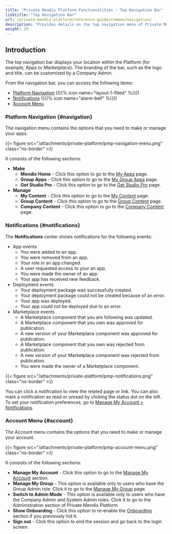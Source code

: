 ```yaml
---
title: "Private Mendix Platform Functionalities - Top Navigation Bar"
linktitle: "Top Navigation Bar"
url: /private-mendix-platform/reference-guide/common/navigation/
description: "Provides details on the top navigation menu of Private Mendix Platform."
weight: 20
---
```


## Introduction

The top navigation bar displays your location within the Platform (for example, *Apps* or *Marketplace*). The branding of the bar, such as the logo and title, can be customized by a Company Admin.

From the navigation bar, you can access the following items:

* [Platform Navigation](#navigation) (({{% icon name="layout-1-filled" %}}))
* [Notifications](#notifications) (({{% icon name="alarm-bell" %}}))
* [Account Menu](#account)

### Platform Navigation {#navigation}

The navigation menu contains the options that you need to make or manage your apps.

{{< figure src="/attachments/private-platform/pmp-navigation-menu.png" class="no-border" >}}

It consists of the following sections:

* **Make**
    * **Mendix Home** - Click this option to go to the [My Apps](/private-mendix-platform/reference-guide/common/my-apps/) page.
    * **Group Apps** - Click this option to go to the [My Group Apps](/private-mendix-platform/reference-guide/common/group-apps/) page.
    * **Get Studio Pro** - Click this option to go to the [Get Studio Pro](/private-mendix-platform/reference-guide/common/get-studio/) page.
* **Manage**
    * **My Content** - Click this option to go to the [My Content](/private-mendix-platform/reference-guide/common/my-content/) page.
    * **Group Content** - Click this option to go to the [Group Content](/private-mendix-platform/reference-guide/common/group-content/) page.
    * **Company Content** - Click this option to go to the [Company Content](/private-mendix-platform/reference-guide/common/company-content/) page.

### Notifications {#notifications}

The **Notifications** center shows notifications for the following events:

* App events
    * You were added to an app.
    * You were removed from an app.
    * Your role in an app changed.
    * A user requested access to your an app.
    * You were made the owner of an app.
    * Your app has received new feedback.
* Deployment events
    * Your deployment package was successfully created.
    * Your deployment package could not be created because of an error.
    * Your app was deployed.
    * Your app could not be deployed due to an error.
* Marketplace events
    * A Marketplace component that you are following was updated.
    * A Marketplace component that you own was approved for publication.
    * A new version of your Marketplace component was approved for publication.
    * A Marketplace component that you own was rejected from publication.
    * A new version of your Marketplace component was rejected from publication.
    * You were made the owner of a Marketplace component.

{{< figure src="/attachments/private-platform/pmp-notifications.png" class="no-border" >}}

You can click a notification to view the related page or link. You can also mark a notification as read or unread by clicking the status dot on the left. To set your notification preferences, go to [Manage My Account > Notifications](/private-mendix-platform/reference-guide/common/account/#manage-notifications).

### Account Menu {#account}

The Account menu contains the options that you need to make or manage your account.

{{< figure src="/attachments/private-platform/pmp-account-menu.png" class="no-border" >}}

It consists of the following sections:

* **Manage My Account** - Click this option to go to the [Manage My Account](/private-mendix-platform/reference-guide/common/account/) section.
* **Manage My Group** - This option is available only to users who have the Group Admin role. Click it to go to the [Manage My Group](/private-mendix-platform/reference-guide/common/manage-group/) page.
* **Switch to Admin Mode** - This option is available only to users who have the Company Admin and System Admin roles. Click it to go to the Administration section of Private Mendix Platform.
* **Show Onboarding** - Click this option to re-enable the [Onboarding](/private-mendix-platform/reference-guide/common/my-apps/#onboarding) section if you previously hid it.
* **Sign out** - Click this option to end the session and go back to the login screen.
